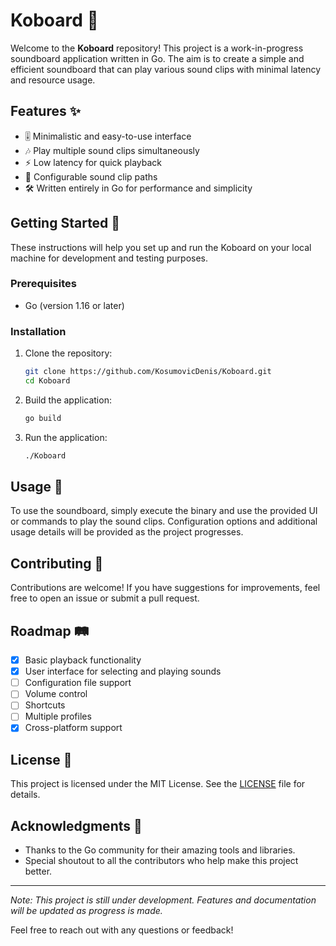 # Koboard 🎵

Welcome to the **Koboard** repository! This project is a work-in-progress soundboard application written in Go. The aim is to create a simple and efficient soundboard that can play various sound clips with minimal latency and resource usage.

## Features ✨

- 🎚️ Minimalistic and easy-to-use interface
- 🎶 Play multiple sound clips simultaneously
- ⚡ Low latency for quick playback
- 🔧 Configurable sound clip paths
- 🛠️ Written entirely in Go for performance and simplicity

## Getting Started 🚀

These instructions will help you set up and run the Koboard on your local machine for development and testing purposes.

### Prerequisites

- Go (version 1.16 or later)

### Installation

1. Clone the repository:
    ```sh
    git clone https://github.com/KosumovicDenis/Koboard.git
    cd Koboard
    ```

2. Build the application:
    ```sh
    go build
    ```

3. Run the application:
    ```sh
    ./Koboard
    ```

## Usage 🎤

To use the soundboard, simply execute the binary and use the provided UI or commands to play the sound clips. Configuration options and additional usage details will be provided as the project progresses.

## Contributing 🤝

Contributions are welcome! If you have suggestions for improvements, feel free to open an issue or submit a pull request.

## Roadmap 🛤️

- [x] Basic playback functionality
- [x] User interface for selecting and playing sounds
- [ ] Configuration file support
- [ ] Volume control
- [ ] Shortcuts
- [ ] Multiple profiles
- [x] Cross-platform support

## License 📄

This project is licensed under the MIT License. See the [LICENSE](LICENSE) file for details.

## Acknowledgments 💖

- Thanks to the Go community for their amazing tools and libraries.
- Special shoutout to all the contributors who help make this project better.

---

*Note: This project is still under development. Features and documentation will be updated as progress is made.*

Feel free to reach out with any questions or feedback!
